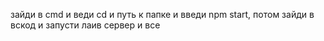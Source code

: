 зайди в cmd и веди cd и путь к папке и введи npm start, потом зайди в вскод и запусти лаив сервер и все
